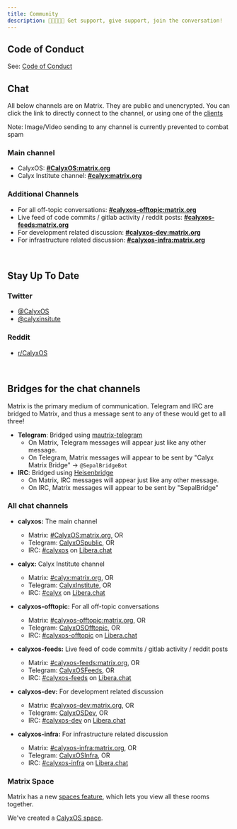 ```yaml
---
title: Community
description: 🧑🏿‍🤝‍🧑🏻 Get support, give support, join the conversation!
---
```


## Code of Conduct
See: [Code of Conduct](code-of-conduct)

## Chat

All below channels are on Matrix. They are public and unencrypted. You can click the link to directly connect to the channel, or using one of the [clients](https://matrix.org/clients/)

Note: Image/Video sending to any channel is currently prevented to combat spam

### Main channel
* CalyxOS: **[#CalyxOS:matrix.org](https://app.element.io/#/room/#CalyxOS:matrix.org)**
* Calyx Institute channel: **[#calyx:matrix.org](https://app.element.io/#/room/#calyx:matrix.org)**

### Additional Channels
* For all off-topic conversations: **[#calyxos-offtopic:matrix.org](https://app.element.io/#/room/#calyxos-offtopic:matrix.org)**
* Live feed of code commits / gitlab activity / reddit posts: **[#calyxos-feeds:matrix.org](https://app.element.io/#/room/#calyxos-feeds:matrix.org)**
* For development related discussion: **[#calyxos-dev:matrix.org](https://app.element.io/#/room/#calyxos-dev:matrix.org)**
* For infrastructure related discussion: **[#calyxos-infra:matrix.org](https://app.element.io/#/room/#calyxos-infra:matrix.org)**

<br />

## Stay Up To Date

### Twitter
* [@CalyxOS](https://twitter.com/CalyxOS)
* [@calyxinsitute](https://twitter.com/calyxinstitute)

### Reddit
* [r/CalyxOS](https://www.reddit.com/r/CalyxOS/)

<br />

## Bridges for the chat channels

Matrix is the primary medium of communication. Telegram and IRC are bridged to Matrix, and thus a message sent to any of these would get to all three!

* **Telegram**: Bridged using [mautrix-telegram](https://matrix.org/docs/projects/bridge/mautrix-telegram)
  * On Matrix, Telegram messages will appear just like any other message.
  * On Telegram, Matrix messages will appear to be sent by "Calyx Matrix Bridge" -> `@SepalBridgeBot`
* **IRC**: Bridged using [Heisenbridge](https://matrix.org/docs/projects/bridge/heisenbridge)
  * On Matrix, IRC messages will appear just like any other message.
  * On IRC, Matrix messages will appear to be sent by "SepalBridge"

### All chat channels

* **calyxos:** The main channel
  * Matrix: [#CalyxOS:matrix.org](https://app.element.io/#/room/#CalyxOS:matrix.org), OR
  * Telegram: [CalyxOSpublic](https://t.me/CalyxOSpublic), OR
  * IRC: [#calyxos](https://web.libera.chat/?channel=#calyxos) on [Libera.chat](https://libera.chat)

* **calyx:** Calyx Institute channel
  * Matrix: [#calyx:matrix.org](https://app.element.io/#/room/#calyx:matrix.org), OR
  * Telegram: [CalyxInstitute](https://t.me/CalyxInstitute), OR
  * IRC: [#calyx](https://web.libera.chat/?channel=#calyx) on [Libera.chat](https://libera.chat)

* **calyxos-offtopic:** For all off-topic conversations
  * Matrix: [#calyxos-offtopic:matrix.org](https://app.element.io/#/room/#calyxos-offtopic:matrix.org), OR
  * Telegram: [CalyxOSOfftopic](https://t.me/CalyxOSOffTopic), OR
  * IRC: [#calyxos-offtopic](https://web.libera.chat/?channel=#calyxos-offtopic) on [Libera.chat](https://libera.chat)

* **calyxos-feeds:** Live feed of code commits / gitlab activity / reddit posts
  * Matrix: [#calyxos-feeds:matrix.org](https://app.element.io/#/room/#calyxos-feeds:matrix.org), OR
  * Telegram: [CalyxOSFeeds](https://t.me/CalyxOSFeeds), OR
  * IRC: [#calyxos-feeds](https://web.libera.chat/?channel=#calyxos-feeds) on [Libera.chat](https://libera.chat)

* **calyxos-dev:** For development related discussion
  * Matrix: [#calyxos-dev:matrix.org](https://app.element.io/#/room/#calyxos-dev:matrix.org), OR
  * Telegram: [CalyxOSDev](https://t.me/CalyxOSDev), OR
  * IRC: [#calyxos-dev](https://web.libera.chat/?channel=#calyxos-dev) on [Libera.chat](https://libera.chat)

* **calyxos-infra:** For infrastructure related discussion
  * Matrix: [#calyxos-infra:matrix.org](https://app.element.io/#/room/#calyxos-infra:matrix.org), OR
  * Telegram: [CalyxOSInfra](https://t.me/CalyxOSInfra), OR
  * IRC: [#calyxos-infra](https://web.libera.chat/?channel=#calyxos-infra) on [Libera.chat](https://libera.chat)

### Matrix Space

Matrix has a new [spaces feature](https://element.io/blog/spaces-the-next-frontier/), which lets you view all these rooms together.

We've created a [CalyxOS space](https://app.element.io/#/room/#calyxos-space:matrix.org).
